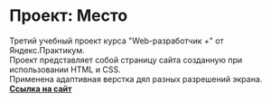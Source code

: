 # Проект: Место

Третий учебный проект курса "Web-разработчик +" от Яндекс.Практикум.   
Проект представляет собой страницу сайта созданную при использовании HTML и CSS.  
Применена адаптивная верстка дял разных разрешений экрана.  
[**Ссылка на сайт**](https://leondasferras.github.io/mesto-project/index.html)
